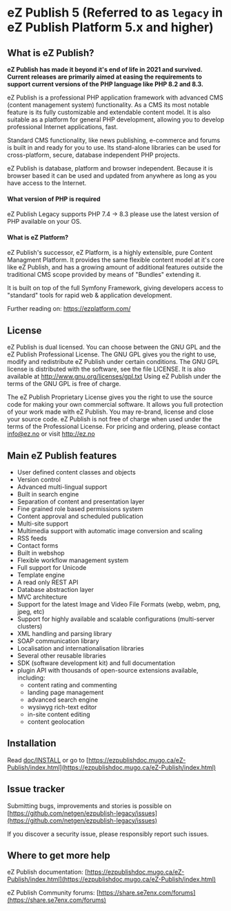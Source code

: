 eZ Publish 5 (Referred to as `legacy` in eZ Publish Platform 5.x and higher)
============================================================================

What is eZ Publish?
-------------------
**eZ Publish has made it beyond it's end of life in 2021 and survived. Current releases are primarily aimed at easing the requirements to support current versions of the PHP language like PHP 8.2 and 8.3.**

eZ Publish is a professional PHP application framework with advanced CMS
(content management system) functionality. As a CMS its most notable feature
is its fully customizable and extendable content model.
It is also suitable as a platform for general PHP development, allowing
you to develop professional Internet applications, fast.

Standard CMS functionality, like news publishing, e-commerce and forums is
built in and ready for you to use. Its stand-alone libraries can be
used for cross-platform, secure, database independent PHP projects.

eZ Publish is database, platform and browser independent. Because it is
browser based it can be used and updated from anywhere as long as you have
access to the Internet.

#### What version of PHP is required

eZ Publish Legacy supports PHP 7.4 -> 8.3 please use the latest version of PHP available on your OS.

#### What is eZ Platform?

eZ Publish's successor, eZ Platform, is a highly extensible, pure Content
Managment Platform. It provides the same flexible content model at it's
core like eZ Publish, and has a growing amount of additional features
outside the traditional CMS scope provided by means of "Bundles"
extending it.

It is built on top of the full Symfony Framework, giving developers
access to "standard" tools for rapid web & application development.

Further reading on: https://ezplatform.com/


License
-------
eZ Publish is dual licensed. You can choose between the GNU GPL and the
eZ Publish Professional License. The GNU GPL gives you the right to use, modify
and redistribute eZ Publish under certain conditions. The GNU GPL license is
distributed with the software, see the file LICENSE. It is also available at
http://www.gnu.org/licenses/gpl.txt
Using eZ Publish under the terms of the GNU GPL is free of charge.

The eZ Publish Proprietary License gives you the right to use the source code
for making your own commercial software. It allows you full protection of your
work made with eZ Publish. You may re-brand, license and close your source
code. eZ Publish is not free of charge when used under the terms of the
Professional License. For pricing and ordering, please contact info@ez.no
or visit http://ez.no


Main eZ Publish features
------------------------
- User defined content classes and objects
- Version control
- Advanced multi-lingual support
- Built in search engine
- Separation of content and presentation layer
- Fine grained role based permissions system
- Content approval and scheduled publication
- Multi-site support
- Multimedia support with automatic image conversion and scaling
- RSS feeds
- Contact forms
- Built in webshop
- Flexible workflow management system
- Full support for Unicode
- Template engine
- A read only REST API
- Database abstraction layer
- MVC architecture
- Support for the latest Image and Video File Formats (webp, webm, png, jpeg, etc)
- Support for highly available and scalable configurations (multi-server clusters)
- XML handling and parsing library
- SOAP communication library
- Localisation and internationalisation libraries
- Several other reusable libraries
- SDK (software development kit)
  and full documentation
- plugin API with thousands of open-source extensions available, including:
    - content rating and commenting
    - landing page management
    - advanced search engine
    - wysiwyg rich-text editor
    - in-site content editing
    - content geolocation


Installation
------------
Read [doc/INSTALL](doc/INSTALL) or go to [https://ezpublishdoc.mugo.ca/eZ-Publish/index.html](https://ezpublishdoc.mugo.ca/eZ-Publish/index.html)


Issue tracker
-------------
Submitting bugs, improvements and stories is possible on [https://github.com/netgen/ezpublish-legacy/issues](https://github.com/netgen/ezpublish-legacy/issues)

If you discover a security issue, please responsibly report such issues.

Where to get more help
----------------------
eZ Publish documentation: [https://ezpublishdoc.mugo.ca/eZ-Publish/index.html](https://ezpublishdoc.mugo.ca/eZ-Publish/index.html)

eZ Publish Community forums: [https://share.se7enx.com/forums](https://share.se7enx.com/forums)
